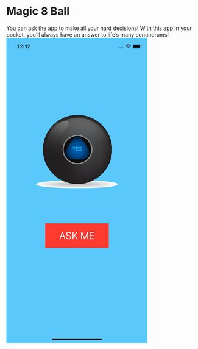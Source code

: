 # Magic 8 Ball

You can ask the app to make all your hard decisions! With this app in your pocket, you’ll always have an answer to life’s many conundrums!
![](Documentation/8ball.png)
